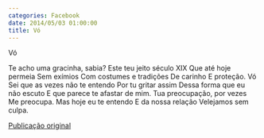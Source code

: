 ```yaml
---
categories: Facebook
date: 2014/05/03 01:00:00
title: Vó
---
```


Vó

Te acho uma gracinha, sabia?
Este teu jeito século XIX
Que até hoje permeia
Sem exímios
Com costumes e tradições
De carinho
E proteção.
Vó
Sei que as vezes não te entendo
Por tu gritar assim
Dessa forma que eu não escuto
E que parece te afastar de mim.
Tua preocupação, por vezes
Me preocupa.
Mas hoje eu te entendo
E da nossa relação
Velejamos sem culpa.

[Publicação original](https://www.facebook.com/permalink.php?story_fbid=1419083855028645&id=1418031755133855)
